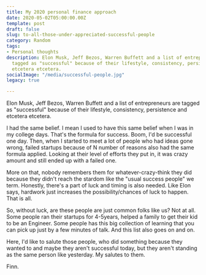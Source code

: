 ```yaml
---
title: My 2020 personal finance approach
date: 2020-05-02T05:00:00.00Z
template: post
draft: false
slug: to-all-those-under-appreciated-successful-people
category: Random
tags:
- Personal thoughts
description: Elon Musk, Jeff Bezos, Warren Buffett and a list of entrepreneurs are
  tagged as "successful" because of their lifestyle, consistency, persistence and
  etcetera etcetera.
socialImage: "/media/successful-people.jpg"
legacy: true

---
```

Elon Musk, Jeff Bezos, Warren Buffett and a list of entrepreneurs are tagged as "successful" because of their lifestyle, consistency, persistence and etcetera etcetera. 

I had the same belief. I mean I used to have this same belief when I was in my college days. That's the formula for success. Boom, I'd be successful one day. Then, when I started to meet a lot of people who had ideas gone wrong, failed startups because of N number of reasons also had the same formula applied. Looking at their level of efforts they put in, it was crazy amount and still ended up with a failed one.

More on that, nobody remembers them for whatever-crazy-think they did because they didn't reach the stardom like the "usual success people" we term. Honestly, there's a part of luck and timing is also needed. Like Elon says, hardwork just increases the possibility/chances of luck to happen. That is all. 

So, without luck, are these people are just common folks like us? Not at all. Some people ran their startups for 4-5years, helped a family to get their kid to be an Engineer. Some people has this big collection of learning that you can pick up just by a few minutes of talk. And this list also goes on and on.

Here, I'd like to salute those people, who did something because they wanted to and maybe they aren't successful today, but they aren't standing as the same person like yesterday. My salutes to them.

Finn.